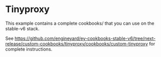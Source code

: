 # Tinyproxy

This example contains a complete cookbooks/ that you can use on the stable-v6 stack.

See https://github.com/engineyard/ey-cookbooks-stable-v6/tree/next-release/custom-cookbooks/tinyproxy/cookbooks/custom-tinyproxy for complete instructions.
